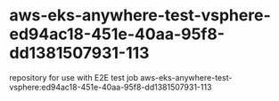 # aws-eks-anywhere-test-vsphere-ed94ac18-451e-40aa-95f8-dd1381507931-113
repository for use with E2E test job aws-eks-anywhere-test-vsphere:ed94ac18-451e-40aa-95f8-dd1381507931-113
